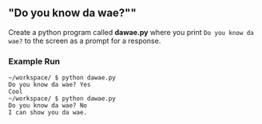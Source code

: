 ## "Do you know da wae?""

Create a python program called **dawae.py** where you print `Do you know da wae?` to the screen as a prompt for a response.

### Example Run

```
~/workspace/ $ python dawae.py
Do you know da wae? Yes
Cool
~/workspace/ $ python dawae.py
Do you know da wae? No
I can show you da wae.
```
